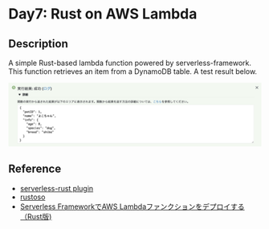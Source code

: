 # Day7: Rust on AWS Lambda 

## Description
A simple Rust-based lambda function powered by serverless-framework.
This function retrieves an item from a DynamoDB table.
A test result below.

![screenshot](./statics/lambda_test_res.png)

## Reference
- [serverless-rust plugin](https://github.com/softprops/serverless-rust)
- [rustoso](https://github.com/rusoto/rusoto)
- [Serverless FrameworkでAWS Lambdaファンクションをデプロイする（Rust版)](https://dev.classmethod.jp/cloud/aws/deploy-aws-lambda-rust-with-serverless-framework/)